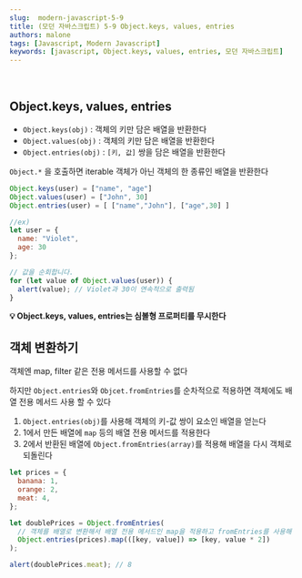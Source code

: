 ```yaml
---
slug:  modern-javascript-5-9
title: (모던 자바스크립트) 5-9 Object.keys, values, entries
authors: malone
tags: [Javascript, Modern Javascript]
keywords: [javascript, Object.keys, values, entries, 모던 자바스크립트]
---
```

<br/>

## Object.keys, values, entries

- `Object.keys(obj)` : 객체의 키만 담은 배열을 반환한다
- `Object.values(obj)` : 객체의 키만 담은 배열을 반환한다
- `Object.entries(obj)` : `[키, 값]` 쌍을 담은 배열을 반환한다

`Object.*` 을 호출하면 iterable 객체가 아닌 객체의 한 종류인 배열을 반환한다

```jsx
Object.keys(user) = ["name", "age"]
Object.values(user) = ["John", 30]
Object.entries(user) = [ ["name","John"], ["age",30] ]

//ex)
let user = {
  name: "Violet",
  age: 30
};

// 값을 순회합니다.
for (let value of Object.values(user)) {
  alert(value); // Violet과 30이 연속적으로 출력됨
}
```

**💡 Object.keys, values, entries는 심볼형 프로퍼티를 무시한다**

## 객체 변환하기

객체엔 map, filter 같은 전용 메서드를 사용할 수 없다

하지만 `Object.entries`와 `Objcet.fromEntries`를 순차적으로 적용하면 객체에도 배열 전용 메서드 사용 할 수 있다

1. `Object.entries(obj)`를 사용해 객체의 키-값 쌍이 요소인 배열을 얻는다
2. 1에서 만든 배열에 `map` 등의 배열 전용 메서드를 적용한다
3. 2에서 반환된 배열에 `Object.fromEntries(array)`를 적용해 배열을 다시 객체로 되돌린다
```jsx
let prices = {
  banana: 1,
  orange: 2,
  meat: 4,
};

let doublePrices = Object.fromEntries(
  // 객체를 배열로 변환해서 배열 전용 메서드인 map을 적용하고 fromEntries를 사용해 배열을 다시 객체로 되돌립니다.
  Object.entries(prices).map(([key, value]) => [key, value * 2])
);

alert(doublePrices.meat); // 8
```